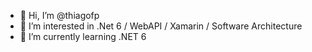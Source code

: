 - 👋 Hi, I’m @thiagofp
- 👀 I’m interested in .Net 6 / WebAPI / Xamarin / Software Architecture 
- 🌱 I’m currently learning .NET 6

<!---
thiagofp/thiagofp is a ✨ special ✨ repository because its `README.md` (this file) appears on your GitHub profile.
You can click the Preview link to take a look at your changes.
--->
